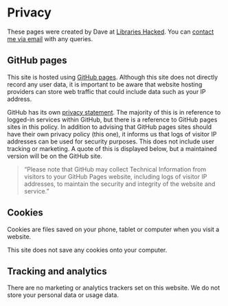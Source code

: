 # Privacy

These pages were created by Dave at [Libraries Hacked](https://www.librarieshacked.org). You can [contact me via email](mailto:info@librarieshacked.org) with any queries.

## GitHub pages

This site is hosted using [GitHub pages](https://pages.github.com/). Although this site does not directly record any user data, it is important to be aware that website hosting providers can store web traffic that could include data such as your IP address.

GitHub has its own [privacy statement](https://help.github.com/en/github/site-policy/github-privacy-statement). The majority of this is in reference to logged-in services within GitHub, but there is a reference to GitHub pages sites in this policy. In addition to advising that GitHub pages sites should have their own privacy policy (this one), it informs us that logs of visitor IP addresses can be used for security purposes. This does not include user tracking or marketing. A quote of this is displayed below, but a maintained version will be on the GitHub site.

> “Please note that GitHub may collect Technical Information from visitors to your GitHub Pages website, including logs of visitor IP addresses, to maintain the security and integrity of the website and service.”

## Cookies

Cookies are files saved on your phone, tablet or computer when you visit a website.

This site does not save any cookies onto your computer.

## Tracking and analytics

There are no marketing or analytics trackers set on this website. We do not store your personal data or usage data.
